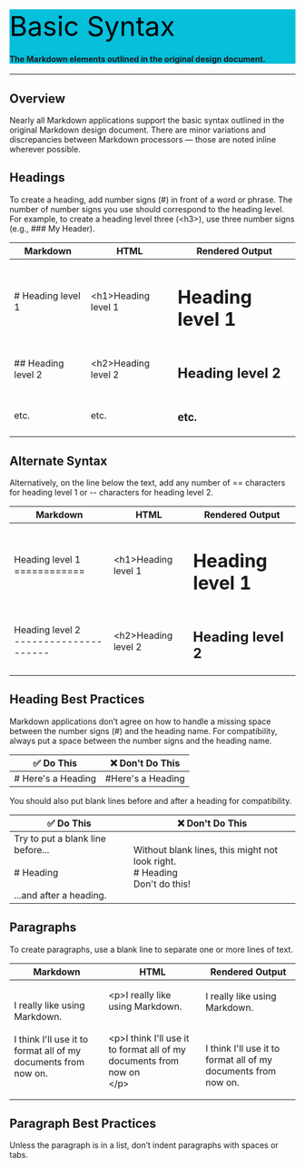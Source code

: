 <div style="background-color:#05BFDB"><font size="18" color="black" type="Helvetica">Basic Syntax </font> 
<h4> The Markdown elements outlined in the original design document.</h4></div>

***

## Overview

Nearly all Markdown applications support the basic syntax outlined in the original Markdown design document. There are minor variations and discrepancies between Markdown processors — those are noted inline wherever possible.

## Headings

To create a heading, add number signs (#) in front of a word or phrase. The number of number signs you use should correspond to the heading level. For example, to create a heading level three (\<h3>), use three number signs (e.g., ### My Header).

| Markdown | HTML | Rendered Output |
|----------|------|-----------------|
|\# Heading level 1| \<h1>Heading level 1</h1>| <h1>Heading level 1</h1>|
|\## Heading level 2|\<h2>Heading level 2</h2>| <h2>Heading level 2</h2>|
|etc.|etc.|<h3>etc.</h3>|

## Alternate Syntax

Alternatively, on the line below the text, add any number of == characters for heading level 1 or -- characters for heading level 2.

| Markdown | HTML | Rendered Output |
|----------|------|-----------------|
|Heading level 1 <br>============|\<h1>Heading level 1</h1>|<h1>Heading level 1</h1>|
|Heading level 2 <br>---------------------|\<h2>Heading level 2</h2>|<h2>Heading level 2</h2>|

## Heading Best Practices

Markdown applications don’t agree on how to handle a missing space between the number signs (#) and the heading name. For compatibility, always put a space between the number signs and the heading name.

|✅ Do This| ❌ Don't Do This|
|-----------|-----------------|
|\# Here's a Heading|#Here's a Heading|

You should also put blank lines before and after a heading for compatibility.

|✅ Do This| ❌ Don't Do This|
|-----------|-----------------|
|Try to put a blank line before... <br><br>\# Heading <br><br>...and after a heading.|Without blank lines, this might not look right.<br>\# Heading<br>Don't do this!|

## Paragraphs

To create paragraphs, use a blank line to separate one or more lines of text.

| Markdown | HTML | Rendered Output |
|----------|------|-----------------|
|I really like using Markdown.<br><br>I think I'll use it to format all of my documents from now on.|\<p>I really like using Markdown.</p><br>\<p>I think I'll use it to format all of my documents from now on<br>\</p>|<p>I really like using Markdown.</p><br><p>I think I'll use it to format all of my documents from now on.</p>|

## Paragraph Best Practices

Unless the paragraph is in a list, don’t indent paragraphs with spaces or tabs.

